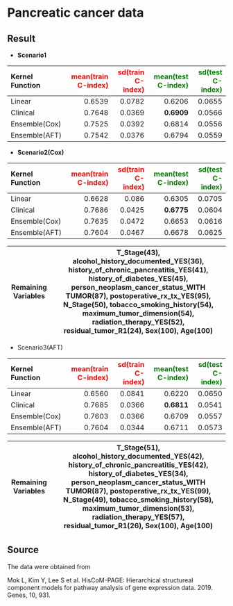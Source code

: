 # Pancreatic cancer data

## Result
* **Scenario1**

|Kernel Function|<span style="color:red">mean(train C-index)</span>|<span style="color:red">sd(train C-index)</span>|<span style="color:green">mean(test C-index)</span>|<span style="color:green">sd(test C-index)</span>|
|:---|---:|---:|---:|---:|
|Linear|0.6539|0.0782|0.6206|0.0655|
|Clinical|0.7648|0.0369|**0.6909**|0.0566|
|Ensemble(Cox)|0.7525|0.0392|0.6814|0.0556|
|Ensemble(AFT)|0.7542|0.0376|0.6794|0.0559|

* **Scenario2(Cox)**

|Kernel Function|<span style="color:red">mean(train C-index)</span>|<span style="color:red">sd(train C-index)</span>|<span style="color:green">mean(test C-index)</span>|<span style="color:green">sd(test C-index)</span>|
|:---|---:|---:|---:|---:|
|Linear|0.6628|0.086|0.6305|0.0705|
|Clinical|0.7686|0.0425|**0.6775**|0.0604|
|Ensemble(Cox)|0.7635|0.0472|0.6653|0.0616|
|Ensemble(AFT)|0.7604|0.0467|0.6678|0.0625|

|**Remaining Variables**|T_Stage(43), alcohol_history_documented_YES(36), history_of_chronic_pancreatitis_YES(41), history_of_diabetes_YES(45), person_neoplasm_cancer_status_WITH TUMOR(87), postoperative_rx_tx_YES(95), N_Stage(50), tobacco_smoking_history(54), maximum_tumor_dimension(54), radiation_therapy_YES(52), residual_tumor_R1(24), Sex(100), Age(100)|
|---|---|

* Scenario3(AFT)

|Kernel Function|<span style="color:red">mean(train C-index)</span>|<span style="color:red">sd(train C-index)</span>|<span style="color:green">mean(test C-index)</span>|<span style="color:green">sd(test C-index)</span>|
|:---|---:|---:|---:|---:|
|Linear|0.6560|0.0841|0.6220|0.0650|
|Clinical|0.7685|0.0366|**0.6811**|0.0541|
|Ensemble(Cox)|0.7603|0.0366|0.6709|0.0557|
|Ensemble(AFT)|0.7604|0.0344|0.6711|0.0573|

|**Remaining Variables**|T_Stage(51), alcohol_history_documented_YES(42), history_of_chronic_pancreatitis_YES(42), history_of_diabetes_YES(34), person_neoplasm_cancer_status_WITH TUMOR(87), postoperative_rx_tx_YES(99), N_Stage(49), tobacco_smoking_history(58), maximum_tumor_dimension(53), radiation_therapy_YES(57), residual_tumor_R1(26), Sex(100), Age(100)|
|---|---|

## Source
The data were obtained from

Mok L, Kim Y, Lee S et al. HisCoM-PAGE: Hierarchical structureal component models for pathway analysis of gene expression data. 2019. Genes, 10, 931.